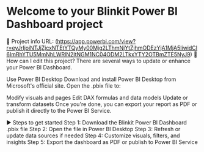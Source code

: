 # Welcome to your Blinkit Power BI Dashboard project

📁 Project info
URL: 
(https://app.powerbi.com/view?r=eyJrIjoiNTJjZjcxNTEtYTQyMy00Mjg2LThmNjYtZjhmODEzYjA1MjA5IiwidCI6ImRhYTU5MmNhLWRlN2ItNGM1NC04ODM2LTkxYTY2OTBmZTE5NyJ9)
🔧 How can I edit this project?
There are several ways to update or enhance your Power BI Dashboard.

Use Power BI Desktop
Download and install Power BI Desktop from Microsoft's official site.
Open the .pbix file to:

Modify visuals and pages
Edit DAX formulas and data models
Update or transform datasets
Once you're done, you can export your report as PDF or publish it directly to the Power BI Service.

▶️ Steps to get started
Step 1: Download the Blinkit Power BI Dashboard .pbix file
Step 2: Open the file in Power BI Desktop
Step 3: Refresh or update data sources if needed
Step 4: Customize visuals, filters, and insights
Step 5: Export the dashboard as PDF or publish to Power BI Service
